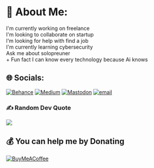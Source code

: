 # 💫 About Me:
I'm currently working on freelance<br>I'm looking to collaborate on startup<br>l'm looking for help with find a job<br>I'm currently learning cybersecurity<br>Ask me about solopreuner<br>+ Fun fact I can know every technology because Ai knows


## 🌐 Socials:
[![Behance](https://img.shields.io/badge/Behance-1769ff?logo=behance&logoColor=white)](https://behance.net/https://www.behance.net/emrullahenescan) [![Medium](https://img.shields.io/badge/Medium-12100E?logo=medium&logoColor=white)](https://medium.com/@https://medium.com/@nocrest)  [![Mastodon](https://img.shields.io/badge/-MASTODON-%232B90D9?logo=mastodon&logoColor=white)](https://mastodon.social/@https://mstdn.social/@ewrnlleh) [![email](https://img.shields.io/badge/Email-D14836?logo=gmail&logoColor=white)](mailto:canemrullahwork@gmail.com) 




### ✍️ Random Dev Quote
![](https://quotes-github-readme.vercel.app/api?type=horizontal&theme=dark)


  ## 💰 You can help me by Donating
  [![BuyMeACoffee](https://img.shields.io/badge/Buy%20Me%20a%20Coffee-ffdd00?style=for-the-badge&logo=buy-me-a-coffee&logoColor=black)](https://buymeacoffee.com/ewrnlleh) 

  
<!-- Proudly created with GPRM ( https://gprm.itsvg.in ) -->
